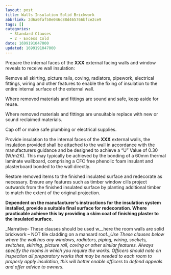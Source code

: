 ```yaml
---
layout: post
title: Walls Insulation Solid Brickwork
abbrlink: 2d6a0faf50e046c88d465766bfce2ce9
tags: []
categories:
  - Standard Clauses
  - 2 - Excess Cold
date: 1699191047000
updated: 1699191047000
---
```


Prepare the internal faces of the **XXX** external facing walls and window reveals to receive wall insulation:

Remove all skirting, picture rails, coving, radiators, pipework, electrical fittings, wiring and other features to enable the fixing of insulation to the entire internal surface of the external wall.

Where removed materials and fittings are sound and safe, keep aside for reuse.

Where removed materials and fittings are unsuitable replace with new or sound reclaimed materials.

Cap off or make safe plumbing or electrical supplies.

Provide insulation to the internal faces of the **XXX** external walls, the insulation provided shall be attached to the wall in accordance with the manufacturers guidance and be designed to achieve a “U” Value of 0.30 (W/m2K). This may typically be achieved by the bonding of a 60mm thermal laminate wallboard, comprising a CFC free phenolic foam insulant and plasterboard bonded to the wall directly.

Restore removed items to the finished insulated surface and redecorate as necessary. Ensure any features such as timber window cills project outwards from the finished insulated surface by planting additional timber to match the extent of the original projection.

**Dependent on the manufacturer’s instructions for the insulation system installed, provide a suitable final surface for redecoration. Where practicable achieve this by providing a skim coat of finishing plaster to the insulated surface.**

\_Narrative- These clauses should be used w\_\_here the room walls are solid brickwork – NOT tile cladding on a mansard roof.\_*Use These clauses below where the wall has any windows, radiators, piping, wiring, sockets, switches, skirting, picture rail, coving or other similar features. Always specify the rooms in which you require the works.* *Officers should note on inspection all preparatory works that may be needed to each room to properly apply insulation, this will better enable officers to defend appeals and offer advice to owners.*
